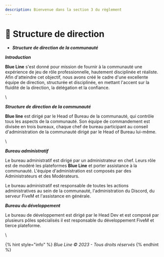 ```yaml
---
description: Bienvenue dans la section 3 du règlement
---
```


# 📙 Structure de direction

* _**Structure de direction de la communauté**_

_**Introduction**_

**Blue Line** s'est donné pour mission de fournir à la communauté une expérience de jeu de rôle professionnelle, hautement disciplinée et réaliste. Afin d'atteindre cet objectif, nous avons créé le cadre d'une excellente équipe de direction, structurée et disciplinée, en mettant l'accent sur la fluidité de la direction, la délégation et la confiance.

\


_**Structure de direction de la communauté**_

**Blue line** est dirigé par le Head of Bureau de la communauté, qui contrôle tous les aspects de la communauté. Son équipe de commandement est divisée en trois bureaux, chaque chef de bureau participant au conseil d'administration de la communauté dirigé par le Head of Bureau lui-même.

\


_**Bureau administratif**_

Le bureau administratif est dirigé par un administrateur en chef. Leurs rôle est de modéré les plateformes **Blue Line** et porter assistance à la communauté. L'équipe d'administration est composés par des Administrateurs et des Modérateurs.

Le bureau administratif est responsable de toutes les actions administratives au sein de la communauté, l'administration du Discord, du serveur FiveM et l'assistance en générale.



_**Bureau du développement**_

Le bureau de développement est dirigé par le Head Dev et est composé par plusieurs pôles spécialisés il est responsable du développement FiveM et tierce plateforme.

\


{% hint style="info" %}
_Blue Line © 2023 - Tous droits réservés_
{% endhint %}

